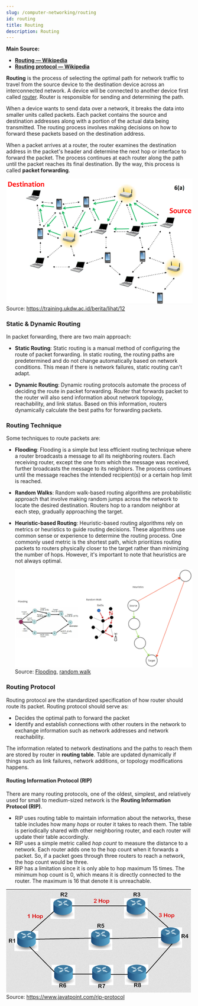```yaml
---
slug: /computer-networking/routing
id: routing
title: Routing
description: Routing
---
```


**Main Source:**

- **[Routing — Wikipedia](https://en.wikipedia.org/wiki/Routing)**
- **[Routing protocol — Wikipedia](https://en.wikipedia.org/wiki/Routing_protocol)**

**Routing** is the process of selecting the optimal path for network traffic to travel from the source device to the destination device across an interconnected network. A device will be connected to another device first called [router](/computer-networking/router). Router is responsible for sending and determining the path.

When a device wants to send data over a network, it breaks the data into smaller units called packets. Each packet contains the source and destination addresses along with a portion of the actual data being transmitted. The routing process involves making decisions on how to forward these packets based on the destination address.

When a packet arrives at a router, the router examines the destination address in the packet's header and determine the next hop or interface to forward the packet. The process continues at each router along the path until the packet reaches its final destination. By the way, this process is called **packet forwarding**.

![A network with many computers connected to router](./network-routing.png)  
Source: https://training.ukdw.ac.id/berita/lihat/12

### Static & Dynamic Routing

In packet forwarding, there are two main approach:

- **Static Routing**: Static routing is a manual method of configuring the route of packet forwarding. In static routing, the routing paths are predetermined and do not change automatically based on network conditions. This mean if there is network failures, static routing can't adapt.

- **Dynamic Routing**: Dynamic routing protocols automate the process of deciding the route in packet forwarding. Router that forwards packet to the router will also send information about network topology, reachability, and link status. Based on this information, routers dynamically calculate the best paths for forwarding packets.

### Routing Technique

Some techniques to route packets are:

- **Flooding**: Flooding is a simple but less efficient routing technique where a router broadcasts a message to all its neighboring routers. Each receiving router, except the one from which the message was received, further broadcasts the message to its neighbors. The process continues until the message reaches the intended recipient(s) or a certain hop limit is reached.
- **Random Walks**: Random walk-based routing algorithms are probabilistic approach that involve making random jumps across the network to locate the desired destination. Routers hop to a random neighbor at each step, gradually approaching the target.
- **Heuristic-based Routing**: Heuristic-based routing algorithms rely on metrics or heuristics to guide routing decisions. These algorithms use common sense or experience to determine the routing process. One commonly used metric is the shortest path, which prioritizes routing packets to routers physically closer to the target rather than minimizing the number of hops. However, it's important to note that heuristics are not always optimal.

  ![Routing techniques](./routing-technique.png)
  Source: [Flooding](https://www.researchgate.net/figure/Route-discovery-through-flooding-algorithm_fig1_271060468), [random walk](https://www.researchgate.net/figure/Random-Walk-Routing-Data-dissemination_fig10_45908491)

### Routing Protocol

Routing protocol are the standardized specification of how router should route its packet. Routing protocol should serve as:

- Decides the optimal path to forward the packet
- Identify and establish connections with other routers in the network to exchange information such as network addresses and network reachability.

The information related to network destinations and the paths to reach them are stored by router in **routing table**. Table are updated dynamically if things such as link failures, network additions, or topology modifications happens.

#### Routing Information Protocol (RIP)

There are many routing protocols, one of the oldest, simplest, and relatively used for small to medium-sized network is the **Routing Information Protocol (RIP)**.

- RIP uses routing table to maintain information about the networks, these table includes how many _hops_ or router it takes to reach them. The table is periodically shared with other neighboring router, and each router will update their table accordingly.
- RIP uses a simple metric called _hop count_ to measure the distance to a network. Each router adds one to the hop count when it forwards a packet. So, if a packet goes through three routers to reach a network, the hop count would be three.
- RIP has a limitation since it is only able to hop maximum 15 times. The minimum hop count is 0, which means it is directly connected to the router. The maximum is 16 that denote it is unreachable.

![Illustration of RIP protocol](./rip-protocol.png)  
Source: https://www.javatpoint.com/rip-protocol
